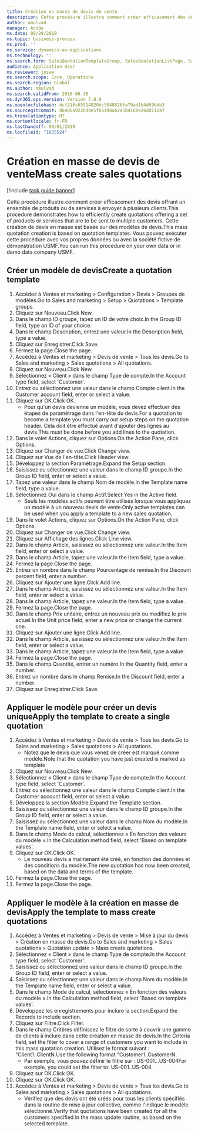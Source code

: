 ```yaml
---
title: Création en masse de devis de vente
description: Cette procédure illustre comment créer efficacement des devis offrant un ensemble de produits ou de services à envoyer à plusieurs clients.
author: omulvad
manager: AnnBe
ms.date: 08/29/2018
ms.topic: business-process
ms.prod: ''
ms.service: dynamics-ax-applications
ms.technology: ''
ms.search.form: SalesQuotationTemplateGroup, SalesQuotationListPage, SalesCreateQuotation, SalesQuotationTable, SysQueryForm
audience: Application User
ms.reviewer: josaw
ms.search.scope: Core, Operations
ms.search.region: Global
ms.author: omulvad
ms.search.validFrom: 2016-06-30
ms.dyn365.ops.version: Version 7.0.0
ms.openlocfilehash: dcf216c65514820dc50486266a79ad1b4d696db3
ms.sourcegitcommit: 8b4b6a9226d4e5f66498ab2a5b4160e26dd112af
ms.translationtype: HT
ms.contentlocale: fr-FR
ms.lasthandoff: 08/01/2019
ms.locfileid: "1835524"
---
```

# <a name="mass-create-sales-quotations"></a><span data-ttu-id="c0847-103">Création en masse de devis de vente</span><span class="sxs-lookup"><span data-stu-id="c0847-103">Mass create sales quotations</span></span>

[!include [task guide banner](../../includes/task-guide-banner.md)]

<span data-ttu-id="c0847-104">Cette procédure illustre comment créer efficacement des devis offrant un ensemble de produits ou de services à envoyer à plusieurs clients.</span><span class="sxs-lookup"><span data-stu-id="c0847-104">This procedure demonstrates how to efficiently create quotations offering a set of products or services that are to be sent to multiple customers.</span></span> <span data-ttu-id="c0847-105">Cette création de devis en masse est basée sur des modèles de devis.</span><span class="sxs-lookup"><span data-stu-id="c0847-105">This mass quotation creation is based on quotation templates.</span></span> <span data-ttu-id="c0847-106">Vous pouvez exécuter cette procédure avec vos propres données ou avec la société fictive de démonstration USMF.</span><span class="sxs-lookup"><span data-stu-id="c0847-106">You can run this procedure on your own data or in demo data company USMF.</span></span>


## <a name="create-a-quotation-template"></a><span data-ttu-id="c0847-107">Créer un modèle de devis</span><span class="sxs-lookup"><span data-stu-id="c0847-107">Create a quotation template</span></span>
1. <span data-ttu-id="c0847-108">Accédez à Ventes et marketing > Configuration > Devis > Groupes de modèles.</span><span class="sxs-lookup"><span data-stu-id="c0847-108">Go to Sales and marketing > Setup > Quotations > Template groups.</span></span>
2. <span data-ttu-id="c0847-109">Cliquez sur Nouveau.</span><span class="sxs-lookup"><span data-stu-id="c0847-109">Click New.</span></span>
3. <span data-ttu-id="c0847-110">Dans le champ ID groupe, tapez un ID de votre choix.</span><span class="sxs-lookup"><span data-stu-id="c0847-110">In the Group ID field, type an ID of your choice.</span></span>
4. <span data-ttu-id="c0847-111">Dans le champ Description, entrez une valeur.</span><span class="sxs-lookup"><span data-stu-id="c0847-111">In the Description field, type a value.</span></span>
5. <span data-ttu-id="c0847-112">Cliquez sur Enregistrer.</span><span class="sxs-lookup"><span data-stu-id="c0847-112">Click Save.</span></span>
6. <span data-ttu-id="c0847-113">Fermez la page.</span><span class="sxs-lookup"><span data-stu-id="c0847-113">Close the page.</span></span>
7. <span data-ttu-id="c0847-114">Accédez à Ventes et marketing > Devis de vente > Tous les devis.</span><span class="sxs-lookup"><span data-stu-id="c0847-114">Go to Sales and marketing > Sales quotations > All quotations.</span></span>
8. <span data-ttu-id="c0847-115">Cliquez sur Nouveau.</span><span class="sxs-lookup"><span data-stu-id="c0847-115">Click New.</span></span>
9. <span data-ttu-id="c0847-116">Sélectionnez « Client » dans le champ Type de compte.</span><span class="sxs-lookup"><span data-stu-id="c0847-116">In the Account type field, select 'Customer'.</span></span>
10. <span data-ttu-id="c0847-117">Entrez ou sélectionnez une valeur dans le champ Compte client.</span><span class="sxs-lookup"><span data-stu-id="c0847-117">In the Customer account field, enter or select a value.</span></span>
11. <span data-ttu-id="c0847-118">Cliquez sur OK.</span><span class="sxs-lookup"><span data-stu-id="c0847-118">Click OK.</span></span>
    * <span data-ttu-id="c0847-119">Pour qu'un devis devienne un modèle, vous devez effectuer des étapes de paramétrage dans l'en-tête du devis.</span><span class="sxs-lookup"><span data-stu-id="c0847-119">For a quotation to become a template you must carry out  setup steps on the quotation header.</span></span> <span data-ttu-id="c0847-120">Cela doit être effectué avant d'ajouter des lignes au devis.</span><span class="sxs-lookup"><span data-stu-id="c0847-120">This must be done before you add lines to the quotation.</span></span>   
12. <span data-ttu-id="c0847-121">Dans le volet Actions, cliquez sur Options.</span><span class="sxs-lookup"><span data-stu-id="c0847-121">On the Action Pane, click Options.</span></span>
13. <span data-ttu-id="c0847-122">Cliquez sur Changer de vue.</span><span class="sxs-lookup"><span data-stu-id="c0847-122">Click Change view.</span></span>
14. <span data-ttu-id="c0847-123">Cliquez sur Vue de l'en-tête.</span><span class="sxs-lookup"><span data-stu-id="c0847-123">Click Header view.</span></span>
15. <span data-ttu-id="c0847-124">Développez la section Paramétrage.</span><span class="sxs-lookup"><span data-stu-id="c0847-124">Expand the Setup section.</span></span>
16. <span data-ttu-id="c0847-125">Saisissez ou sélectionnez une valeur dans le champ ID groupe.</span><span class="sxs-lookup"><span data-stu-id="c0847-125">In the Group ID field, enter or select a value.</span></span>
17. <span data-ttu-id="c0847-126">Tapez une valeur dans le champ Nom de modèle.</span><span class="sxs-lookup"><span data-stu-id="c0847-126">In the Template name field, type a value.</span></span>
18. <span data-ttu-id="c0847-127">Sélectionnez Oui dans le champ Actif.</span><span class="sxs-lookup"><span data-stu-id="c0847-127">Select Yes in the Active field.</span></span>
    * <span data-ttu-id="c0847-128">Seuls les modèles actifs peuvent être utilisés lorsque vous appliquez un modèle à un nouveau devis de vente.</span><span class="sxs-lookup"><span data-stu-id="c0847-128">Only active templates can be used when you apply a template to a new sales quotation.</span></span>  
19. <span data-ttu-id="c0847-129">Dans le volet Actions, cliquez sur Options.</span><span class="sxs-lookup"><span data-stu-id="c0847-129">On the Action Pane, click Options.</span></span>
20. <span data-ttu-id="c0847-130">Cliquez sur Changer de vue.</span><span class="sxs-lookup"><span data-stu-id="c0847-130">Click Change view.</span></span>
21. <span data-ttu-id="c0847-131">Cliquez sur Affichage des lignes.</span><span class="sxs-lookup"><span data-stu-id="c0847-131">Click Line view.</span></span>
22. <span data-ttu-id="c0847-132">Dans le champ Article, saisissez ou sélectionnez une valeur.</span><span class="sxs-lookup"><span data-stu-id="c0847-132">In the Item field, enter or select a value.</span></span>
23. <span data-ttu-id="c0847-133">Dans le champ Article, tapez une valeur.</span><span class="sxs-lookup"><span data-stu-id="c0847-133">In the Item field, type a value.</span></span>
24. <span data-ttu-id="c0847-134">Fermez la page.</span><span class="sxs-lookup"><span data-stu-id="c0847-134">Close the page.</span></span>
25. <span data-ttu-id="c0847-135">Entrez un nombre dans le champ Pourcentage de remise.</span><span class="sxs-lookup"><span data-stu-id="c0847-135">In the Discount percent field, enter a number.</span></span>
26. <span data-ttu-id="c0847-136">Cliquez sur Ajouter une ligne.</span><span class="sxs-lookup"><span data-stu-id="c0847-136">Click Add line.</span></span>
27. <span data-ttu-id="c0847-137">Dans le champ Article, saisissez ou sélectionnez une valeur.</span><span class="sxs-lookup"><span data-stu-id="c0847-137">In the Item field, enter or select a value.</span></span>
28. <span data-ttu-id="c0847-138">Dans le champ Article, tapez une valeur.</span><span class="sxs-lookup"><span data-stu-id="c0847-138">In the Item field, type a value.</span></span>
29. <span data-ttu-id="c0847-139">Fermez la page.</span><span class="sxs-lookup"><span data-stu-id="c0847-139">Close the page.</span></span>
30. <span data-ttu-id="c0847-140">Dans le champ Prix unitaire, entrez un nouveau prix ou modifiez le prix actuel.</span><span class="sxs-lookup"><span data-stu-id="c0847-140">In the Unit price field, enter a new price or change the current one.</span></span>
31. <span data-ttu-id="c0847-141">Cliquez sur Ajouter une ligne.</span><span class="sxs-lookup"><span data-stu-id="c0847-141">Click Add line.</span></span>
32. <span data-ttu-id="c0847-142">Dans le champ Article, saisissez ou sélectionnez une valeur.</span><span class="sxs-lookup"><span data-stu-id="c0847-142">In the Item field, enter or select a value.</span></span>
33. <span data-ttu-id="c0847-143">Dans le champ Article, tapez une valeur.</span><span class="sxs-lookup"><span data-stu-id="c0847-143">In the Item field, type a value.</span></span>
34. <span data-ttu-id="c0847-144">Fermez la page.</span><span class="sxs-lookup"><span data-stu-id="c0847-144">Close the page.</span></span>
35. <span data-ttu-id="c0847-145">Dans le champ Quantité, entrer un numéro.</span><span class="sxs-lookup"><span data-stu-id="c0847-145">In the Quantity field, enter a number.</span></span>
36. <span data-ttu-id="c0847-146">Entrez un nombre dans le champ Remise.</span><span class="sxs-lookup"><span data-stu-id="c0847-146">In the Discount field, enter a number.</span></span>
37. <span data-ttu-id="c0847-147">Cliquez sur Enregistrer.</span><span class="sxs-lookup"><span data-stu-id="c0847-147">Click Save.</span></span>

## <a name="apply-the-template-to-create-a-single-quotation"></a><span data-ttu-id="c0847-148">Appliquer le modèle pour créer un devis unique</span><span class="sxs-lookup"><span data-stu-id="c0847-148">Apply the template to create a single quotation</span></span>
1. <span data-ttu-id="c0847-149">Accédez à Ventes et marketing > Devis de vente > Tous les devis.</span><span class="sxs-lookup"><span data-stu-id="c0847-149">Go to Sales and marketing > Sales quotations > All quotations.</span></span>
    * <span data-ttu-id="c0847-150">Notez que le devis que vous venez de créer est marqué comme modèle.</span><span class="sxs-lookup"><span data-stu-id="c0847-150">Note that the quotation you have just created is marked as template.</span></span>  
2. <span data-ttu-id="c0847-151">Cliquez sur Nouveau.</span><span class="sxs-lookup"><span data-stu-id="c0847-151">Click New.</span></span>
3. <span data-ttu-id="c0847-152">Sélectionnez « Client » dans le champ Type de compte.</span><span class="sxs-lookup"><span data-stu-id="c0847-152">In the Account type field, select 'Customer'.</span></span>
4. <span data-ttu-id="c0847-153">Entrez ou sélectionnez une valeur dans le champ Compte client.</span><span class="sxs-lookup"><span data-stu-id="c0847-153">In the Customer account field, enter or select a value.</span></span>
5. <span data-ttu-id="c0847-154">Développez la section Modèle.</span><span class="sxs-lookup"><span data-stu-id="c0847-154">Expand the Template section.</span></span>
6. <span data-ttu-id="c0847-155">Saisissez ou sélectionnez une valeur dans le champ ID groupe.</span><span class="sxs-lookup"><span data-stu-id="c0847-155">In the Group ID field, enter or select a value.</span></span>
7. <span data-ttu-id="c0847-156">Saisissez ou sélectionnez une valeur dans le champ Nom du modèle.</span><span class="sxs-lookup"><span data-stu-id="c0847-156">In the Template name field, enter or select a value.</span></span>
8. <span data-ttu-id="c0847-157">Dans le champ Mode de calcul, sélectionnez « En fonction des valeurs du modèle ».</span><span class="sxs-lookup"><span data-stu-id="c0847-157">In the Calculation method field, select 'Based on template values'.</span></span>
9. <span data-ttu-id="c0847-158">Cliquez sur OK.</span><span class="sxs-lookup"><span data-stu-id="c0847-158">Click OK.</span></span>
    * <span data-ttu-id="c0847-159">Le nouveau devis a maintenant été créé, en fonction des données et des conditions du modèle.</span><span class="sxs-lookup"><span data-stu-id="c0847-159">The new quotation has now been created, based on the data and terms of the template.</span></span>  
10. <span data-ttu-id="c0847-160">Fermez la page.</span><span class="sxs-lookup"><span data-stu-id="c0847-160">Close the page.</span></span>
11. <span data-ttu-id="c0847-161">Fermez la page.</span><span class="sxs-lookup"><span data-stu-id="c0847-161">Close the page.</span></span>

## <a name="apply-the-template-to-mass-create-quotations"></a><span data-ttu-id="c0847-162">Appliquer le modèle à la création en masse de devis</span><span class="sxs-lookup"><span data-stu-id="c0847-162">Apply the template to mass create quotations</span></span>
1. <span data-ttu-id="c0847-163">Accédez à Ventes et marketing > Devis de vente > Mise à jour du devis > Création en masse de devis.</span><span class="sxs-lookup"><span data-stu-id="c0847-163">Go to Sales and marketing > Sales quotations > Quotation update > Mass create quotations.</span></span>
2. <span data-ttu-id="c0847-164">Sélectionnez « Client » dans le champ Type de compte.</span><span class="sxs-lookup"><span data-stu-id="c0847-164">In the Account type field, select 'Customer'.</span></span>
3. <span data-ttu-id="c0847-165">Saisissez ou sélectionnez une valeur dans le champ ID groupe.</span><span class="sxs-lookup"><span data-stu-id="c0847-165">In the Group ID field, enter or select a value.</span></span>
4. <span data-ttu-id="c0847-166">Saisissez ou sélectionnez une valeur dans le champ Nom du modèle.</span><span class="sxs-lookup"><span data-stu-id="c0847-166">In the Template name field, enter or select a value.</span></span>
5. <span data-ttu-id="c0847-167">Dans le champ Mode de calcul, sélectionnez « En fonction des valeurs du modèle ».</span><span class="sxs-lookup"><span data-stu-id="c0847-167">In the Calculation method field, select 'Based on template values'.</span></span>
6. <span data-ttu-id="c0847-168">Développez les enregistrements pour inclure la section.</span><span class="sxs-lookup"><span data-stu-id="c0847-168">Expand the Records to include section.</span></span>
7. <span data-ttu-id="c0847-169">Cliquez sur Filtre.</span><span class="sxs-lookup"><span data-stu-id="c0847-169">Click Filter.</span></span>
8. <span data-ttu-id="c0847-170">Dans le champ Critères définissez le filtre de sorte à couvrir une gamme de clients à inclure dans cette création en masse de devis.</span><span class="sxs-lookup"><span data-stu-id="c0847-170">In the Criteria field, set the filter to cover a range of customers you want to include in this mass quotation creation.</span></span> <span data-ttu-id="c0847-171">Utilisez le format suivant : "Client1..ClientN.</span><span class="sxs-lookup"><span data-stu-id="c0847-171">Use the following format "Customer1..CustomerN.</span></span>
    * <span data-ttu-id="c0847-172">Par exemple, vous pouvez définir le filtre sur : US-001...US-004</span><span class="sxs-lookup"><span data-stu-id="c0847-172">For example, you could set the filter to: US-001..US-004</span></span>  
9. <span data-ttu-id="c0847-173">Cliquez sur OK.</span><span class="sxs-lookup"><span data-stu-id="c0847-173">Click OK.</span></span>
10. <span data-ttu-id="c0847-174">Cliquez sur OK.</span><span class="sxs-lookup"><span data-stu-id="c0847-174">Click OK.</span></span>
11. <span data-ttu-id="c0847-175">Accédez à Ventes et marketing > Devis de vente > Tous les devis.</span><span class="sxs-lookup"><span data-stu-id="c0847-175">Go to Sales and marketing > Sales quotations > All quotations.</span></span>
    * <span data-ttu-id="c0847-176">Vérifiez que des devis ont été créés pour tous les clients spécifiés dans la routine de mise à jour collective, comme l'indique le modèle sélectionné.</span><span class="sxs-lookup"><span data-stu-id="c0847-176">Verify that quotations have been created for all the customers specified in the mass update routine, as based on the selected template.</span></span>  

